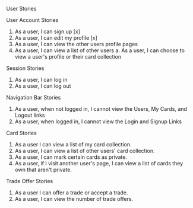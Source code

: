 User Stories

User Account Stories
1. As a user, I can sign up [x]
2. As a user, I can edit my profile [x]
3. As a user, I can view the other users profile pages
4. As a user, I can view a list of other users
  a. As a user, I can choose to view a user's profile or their card collection

Session Stories
1. As a user, I can log in
2. As a user, I can log out

Navigation Bar Stories
1. As a user, when not logged in, I cannot view the Users, My Cards, and Logout links
2. As a user, when logged in, I cannot view the Login and Signup Links

Card Stories
1. As a user I can view a list of my card collection.
2. As a user, I can view a list of other users' card collection.
3. As a user, I can mark certain cards as private.
4. As a user, if I visit another user's page, I can view a list of cards they own that aren't private.

Trade Offer Stories
1. As a user I can offer a trade or accept a trade.
2. As a user, I can view the number of trade offers.
